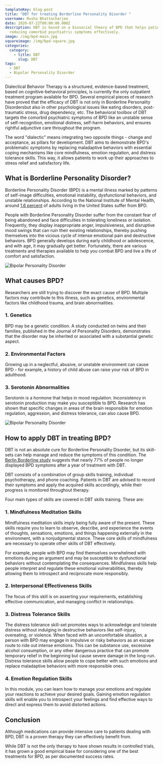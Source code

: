 ```yaml
---
templateKey: blog-post
title: "DBT for treating Borderline Personality Disorder "
username: Rusha Bhattacharjee
date: 2020-07-22T00:00:00.000Z
description: DBT is based on a biosocial theory of BPD that helps patients in
  reducing comorbid psychiatric symptoms effectively.
image: /img/bpd-main.jpg
squareimage: /img/bpd-square.jpg
categories:
  category:
    - title: DBT
      slug: DBT
tags:
  - DBT
  - Bipolar Personality Disorder
---
```

<!--StartFragment-->

Dialectical Behavior Therapy is a structured, evidence-based treatment, based on cognitive-behavioral principles, is currently the only outpatient treatment program available for BPD. Several empirical pieces of research have proved that the efficacy of DBT is not only in Borderline Personality Disordersbut also in other psychological issues like eating disorders, post-traumatic stress, drug dependency, etc. The behavioral toolbox of DBT targets the comorbid psychiatric symptoms of BPD like an unstable sense of self-recognition, emotional distress, self-harm behaviors, and ensures rightful adjunctive care throughout the program.

The word "dialectic" means integrating two opposite things - change and acceptance, as pillars for development. DBT aims to demonstrate BPD's problematic symptoms by replacing maladaptive behaviors with essential coping mechanisms like core mindfulness, emotion regulation, and distress tolerance skills. This way, it allows patients to work up their approaches to stress relief and satisfactory life.

<!--StartFragment-->

## What is Borderline Personality Disorder?

Borderline Personality Disorder (BPD) is a mental illness marked by patterns of self-image difficulties, emotional instability, dysfunctional behaviors, and unstable relationships. According to the National Institute of Mental Health, around [1.6 percent](http://www.nimh.nih.gov/health/topics/borderline-personality-disorder/index.shtml) of adults living in the United States suffer from BPD.

People with Borderline Personality Disorder suffer from the constant fear of being abandoned and face difficulties in tolerating loneliness or isolation. Frequently, they display inappropriate anger, impulsiveness, and disruptive mood swings that can ruin their existing relationships, thereby pushing themselves into the vicious cycle of intense emotional pain and destructive behaviors. BPD generally develops during early childhood or adolescence, and with age, it may gradually get better. Fortunately, there are various treatments and therapies available to help you combat BPD and live a life of comfort and satisfaction.

![Bipolar Personality Disorder](/img/bpd-3.jpg "DBT for Bipolar Personality Disorder")

<!--EndFragment-->

<!--StartFragment-->

## What causes BPD?

Researchers are still trying to discover the exact cause of BPD. Multiple factors may contribute to this illness, such as genetics, environmental factors like childhood trauma, and brain abnormalities.

### 1. Genetics

BPD may be a genetic condition. A study conducted on twins and their families, published in the Journal of Personality Disorders, demonstrates that the disorder may be inherited or associated with a substantial genetic aspect.

### 2. Environmental Factors

Growing up in a neglectful, abusive, or unstable environment can cause BPD - for example, a history of child abuse can raise your risk of BPD in adulthood.

### 3. Serotonin Abnormalities

Serotonin is a hormone that helps in mood regulation. Inconsistency in serotonin production may make you susceptible to BPD. Research has shown that specific changes in areas of the brain responsible for emotion regulation, aggression, and distress tolerance, can also cause BPD.

![Bipolar Personality Disorder](/img/bpd-2.jpg "Bipolar Personality Disorder")

<!--EndFragment--><!--StartFragment-->

## How to apply DBT in treating BPD?

DBT is not an absolute cure for Borderline Personality Disorder, but its skill-sets can help manage and reduce the symptoms of this condition. The [Berlin Borderline study](https://doi.org/10.1186/2051-6673-1-20) suggests that nearly 77% of people no longer displayed BPD symptoms after a year of treatment with DBT.

DBT consists of a combination of group skills training, individual psychotherapy, and phone coaching. Patients in DBT are advised to record their symptoms and apply the acquired skills accordingly, while their progress is monitored throughout therapy.

Four main types of skills are covered in DBT skills training. These are:

### 1. Mindfulness Meditation Skills

Mindfulness meditation skills imply being fully aware of the present. These skills require you to learn to observe, describe, and experience the events of thoughts, sensations, emotions, and things happening externally in the environment, with a nonjudgmental stance. These core skills of mindfulness are necessary to operate other skills of DBT effectively.

For example, people with BPD may find themselves overwhelmed with emotions during an argument and may be susceptible to dysfunctional behaviors without contemplating the consequences. Mindfulness skills help people interpret and regulate these emotional vulnerabilities, thereby allowing them to introspect and reciprocate more responsibly.

### 2. Interpersonal Effectiveness Skills

The focus of this skill is on asserting your requirements, establishing effective communication, and managing conflict in relationships.

### 3. Distress Tolerance Skills

The distress tolerance skill-set promotes ways to acknowledge and tolerate distress without indulging in destructive behaviors like self-injury, overeating, or violence. When faced with an uncomfortable situation, a person with BPD may engage in impulsive or risky behaviors as an escape route to ride out intense emotions. This can be substance use, excessive alcohol consumption, or any other dangerous practice that can promote temporary relief in the beginning but cause severe damage in the long-run. Distress tolerance skills allow people to cope better with such emotions and replace maladaptive behaviors with more responsible ones.

### 4. Emotion Regulation Skills

In this module, you can learn how to manage your emotions and regulate your reactions to achieve your desired goals. Gaining emotion regulation skills will enable you to introspect your feelings and find effective ways to direct and express them to avoid distorted actions.

<!--StartFragment-->

## Conclusion

Although medications can provide intensive care to patients dealing with BPD, DBT is a proven therapy they can effectively benefit from.

While DBT is not the only therapy to have shown results in controlled trials, it has grown a good empirical base for considering one of the best treatments for BPD, as per documented success rates.



<!--EndFragment-->



<!--EndFragment-->

<!--EndFragment-->